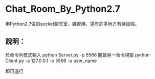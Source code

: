 # Chat_Room_By_Python2.7
用Python2.7做的socket聊天室，練習用，還有許多地方有待加強。

## 說明：
於命令列模式輸入 python Server.py -p 5566
開啟另一命令視窗 python Client.py -a 127.0.0.1 -p 5566 -u user_name

即可運行
